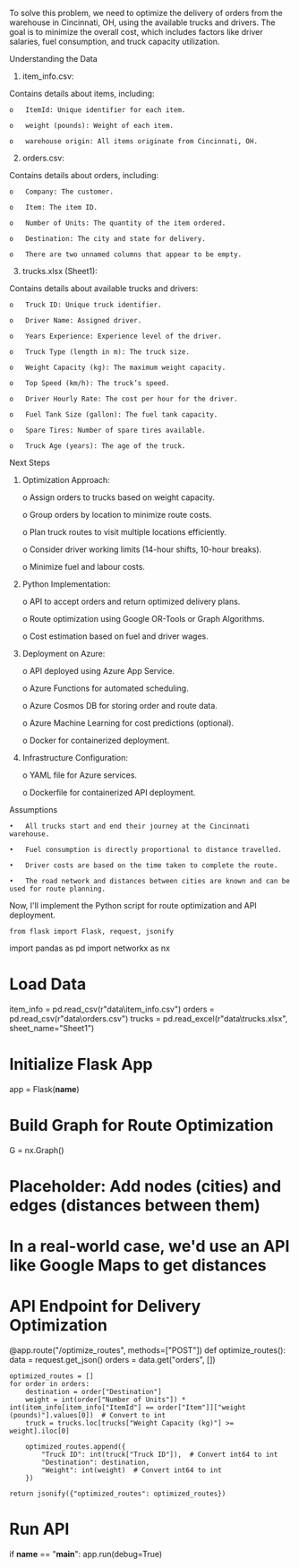 To solve this problem, we need to optimize the delivery of orders from the warehouse in Cincinnati, OH, using the available trucks and drivers. The goal is to minimize the overall cost, which includes factors like driver salaries, fuel consumption, and truck capacity utilization.


Understanding the Data


1.	item_info.csv:
 
Contains details about items, including:

    o	ItemId: Unique identifier for each item.
    
    o	weight (pounds): Weight of each item.
    
    o	warehouse origin: All items originate from Cincinnati, OH.


2.	orders.csv:


Contains details about orders, including:

    o	Company: The customer.
    
    o	Item: The item ID.
    
    o	Number of Units: The quantity of the item ordered.
    
    o	Destination: The city and state for delivery.
    
    o	There are two unnamed columns that appear to be empty.


3.	trucks.xlsx (Sheet1):


Contains details about available trucks and drivers:

    o	Truck ID: Unique truck identifier.
    
    o	Driver Name: Assigned driver.
    
    o	Years Experience: Experience level of the driver.
    
    o	Truck Type (length in m): The truck size.
    
    o	Weight Capacity (kg): The maximum weight capacity.
    
    o	Top Speed (km/h): The truck’s speed.
    
    o	Driver Hourly Rate: The cost per hour for the driver.
    
    o	Fuel Tank Size (gallon): The fuel tank capacity.
    
    o	Spare Tires: Number of spare tires available.
    
    o	Truck Age (years): The age of the truck.


Next Steps


1.	Optimization Approach:
   
     o	Assign orders to trucks based on weight capacity.
     
     o	Group orders by location to minimize route costs.
     
     o	Plan truck routes to visit multiple locations efficiently.
     
     o	Consider driver working limits (14-hour shifts, 10-hour breaks).
     
     o	Minimize fuel and labour costs.


2.	Python Implementation:

   
     o	API to accept orders and return optimized delivery plans.
     
     o	Route optimization using Google OR-Tools or Graph Algorithms.
     
     o	Cost estimation based on fuel and driver wages.


3.	Deployment on Azure:

   
     o	API deployed using Azure App Service.
     
     o	Azure Functions for automated scheduling.
     
     o	Azure Cosmos DB for storing order and route data.
     
     o	Azure Machine Learning for cost predictions (optional).
     
     o	Docker for containerized deployment.


4.	Infrastructure Configuration:

     
     o	YAML file for Azure services.
     
     o	Dockerfile for containerized API deployment.


Assumptions

  
    •	All trucks start and end their journey at the Cincinnati warehouse.
    
    •	Fuel consumption is directly proportional to distance travelled.
    
    •	Driver costs are based on the time taken to complete the route.
    
    •	The road network and distances between cities are known and can be used for route planning.


Now, I'll implement the Python script for route optimization and API deployment.

    from flask import Flask, request, jsonify
import pandas as pd
import networkx as nx

# Load Data
item_info = pd.read_csv(r"data\item_info.csv")
orders = pd.read_csv(r"data\orders.csv")
trucks = pd.read_excel(r"data\trucks.xlsx", sheet_name="Sheet1")


# Initialize Flask App
app = Flask(__name__)

# Build Graph for Route Optimization
G = nx.Graph()

# Placeholder: Add nodes (cities) and edges (distances between them)
# In a real-world case, we'd use an API like Google Maps to get distances

# API Endpoint for Delivery Optimization
@app.route("/optimize_routes", methods=["POST"])
def optimize_routes():
    data = request.get_json()
    orders = data.get("orders", [])

    optimized_routes = []
    for order in orders:
        destination = order["Destination"]
        weight = int(order["Number of Units"]) * int(item_info[item_info["ItemId"] == order["Item"]]["weight (pounds)"].values[0])  # Convert to int
        truck = trucks.loc[trucks["Weight Capacity (kg)"] >= weight].iloc[0]
        
        optimized_routes.append({
            "Truck ID": int(truck["Truck ID"]),  # Convert int64 to int
            "Destination": destination,
            "Weight": int(weight)  # Convert int64 to int
        })
    
    return jsonify({"optimized_routes": optimized_routes})


# Run API
if __name__ == "__main__":
    app.run(debug=True)


